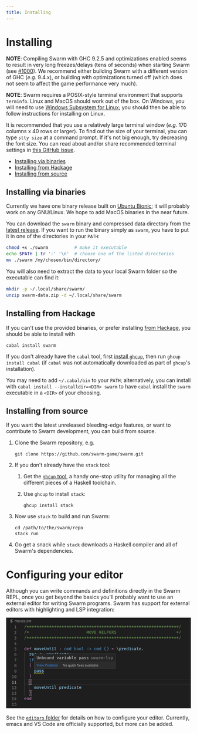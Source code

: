 ```yaml
---
title: Installing
---
```


Installing
==========

**NOTE**: Compiling Swarm with GHC 9.2.5 and optimizations enabled
seems to result in very long freezes/delays (tens of seconds) when
starting Swarm (see
[#1000](https://github.com/swarm-game/swarm/issues/1000)).  We
recommend either building Swarm with a different version of GHC
(*e.g.* 9.4.x), or building with optimizations turned off (which does
not seem to affect the game performance very much).

**NOTE**: Swarm requires a POSIX-style terminal environment that
supports `terminfo`.  Linux and MacOS should work out of the box.  On
Windows, you will need to use [Windows Subsystem for
Linux](https://learn.microsoft.com/en-us/windows/wsl/); you should
then be able to follow instructions for installing on Linux.

It is recommended that you use a relatively large terminal window
(*e.g.* 170 columns x 40 rows or larger).  To find out the size of
your terminal, you can type `stty size` at a command prompt. If it's
not big enough, try decreasing the font size. You can read about
and/or share recommended terminal settings in [this GitHub
issue](https://github.com/swarm-game/swarm/issues/447).

- [Installing via binaries](#installing-via-binaries)
- [Installing from Hackage](#installing-from-Hackage)
- [Installing from source](#installing-from-source)

Installing via binaries
-----------------------

Currently we have one binary release built on [Ubuntu Bionic](https://github.com/docker-library/buildpack-deps/blob/98a5ab81d47a106c458cdf90733df0ee8beea06c/ubuntu/bionic/Dockerfile); it
will probably work on any GNU/Linux.  We hope to add MacOS binaries in the
near future.

You can download the `swarm` binary and compressed data directory from
the [latest release](https://github.com/swarm-game/swarm/releases). If
you want to run the binary simply as `swarm`, you have to put it in
one of the directories in your `PATH`:
```bash
chmod +x ./swarm          # make it executable
echo $PATH | tr ':' '\n'  # choose one of the listed directories
mv ./swarm /my/chosen/bin/directory/
```
You will also need to extract the data to your local Swarm folder so
the executable can find it:
```bash
mkdir -p ~/.local/share/swarm/
unzip swarm-data.zip -d ~/.local/share/swarm
```

Installing from Hackage
-----------------------

If you can't use the provided binaries, or prefer installing [from
Hackage](https://hackage.haskell.org/package/swarm), you should be
able to install with

    cabal install swarm

If you don't already have the `cabal` tool, first [install
`ghcup`](https://www.haskell.org/ghcup/), then run `ghcup install
cabal` (if `cabal` was not automatically downloaded as part of
`ghcup`'s installation).

You may need to add `~/.cabal/bin` to your `PATH`; alternatively, you
can install with `cabal install --installdir=<DIR> swarm` to have
`cabal` install the `swarm` executable in a `<DIR>` of your choosing.

Installing from source
----------------------

If you want the latest unreleased bleeding-edge features, or want to
contribute to Swarm development, you can build from source.

1. Clone the Swarm repository, e.g.

       git clone https://github.com/swarm-game/swarm.git

1. If you don't already have the `stack` tool:
    1. Get the [`ghcup` tool](https://www.haskell.org/ghcup/), a handy
       one-stop utility for managing all the different pieces of a
       Haskell toolchain.
    1. Use `ghcup` to install `stack`:

           ghcup install stack

1. Now use `stack` to build and run Swarm:

       cd /path/to/the/swarm/repo
       stack run

1. Go get a snack while `stack` downloads a Haskell compiler and
   all of Swarm's dependencies.


Configuring your editor
=======================

Although you can write commands and definitions directly in the Swarm
REPL, once you get beyond the basics you'll probably want to use an
external editor for writing Swarm programs.  Swarm has support for
external editors with highlighting and LSP integration:

![Editor with problem popup](/images/editor.png)

See the [`editors`
folder](https://github.com/swarm-game/swarm/tree/main/editors) for
details on how to configure your editor.  Currently, emacs and VS Code
are officially supported, but more can be added.
